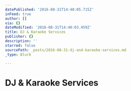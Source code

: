 ```yaml
---
datePublished: '2016-08-31T14:40:05.715Z'
inFeed: true
author: []
via: {}
dateModified: '2016-08-31T14:40:03.459Z'
title: DJ & Karaoke Services
publisher: {}
description: ''
starred: false
sourcePath: _posts/2016-08-31-dj-and-karaoke-services.md
_type: Blurb

---
```

# DJ & Karaoke Services